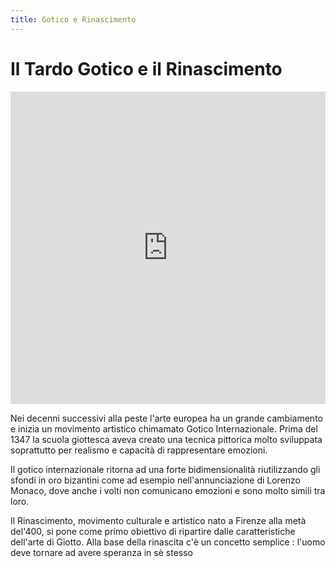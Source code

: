 ```yaml
---
title: Gotico e Rinascimento
---
```


# Il Tardo Gotico e il Rinascimento

<iframe src="https://learningapps.org/watch?v=pkjdu632j20" style="border:0px;width:100%;height:500px" webkitallowfullscreen="true" mozallowfullscreen="true"></iframe>


Nei decenni successivi alla peste l'arte europea ha un grande cambiamento e inizia un movimento artistico chimamato Gotico Internazionale. Prima del 1347 la scuola giottesca aveva creato una tecnica pittorica molto sviluppata soprattutto per realismo e capacità di rappresentare emozioni.

Il gotico internazionale ritorna ad una forte bidimensionalità riutilizzando gli sfondi in oro bizantini come ad esempio nell'annunciazione di Lorenzo Monaco, dove anche i volti non comunicano emozioni e sono molto simili tra loro.

Il Rinascimento, movimento culturale e artistico nato a Firenze alla metà del'400, si pone come primo obiettivo di ripartire dalle caratteristiche dell'arte di Giotto.
Alla base della rinascita c'è un concetto semplice : l'uomo deve tornare ad avere speranza in sè stesso
